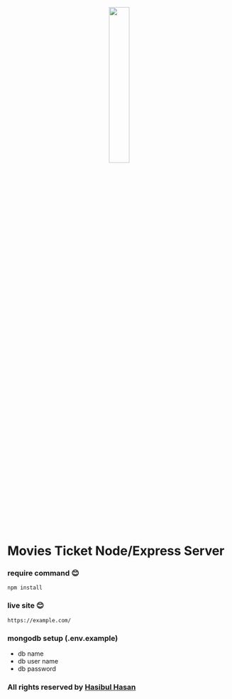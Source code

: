 <p align="center">
   <a href="#">
         <img width="30%"  src="https://i.ibb.co/z6BMYGx/logo-sparrow.png">
   </a>
</p>


# Movies Ticket Node/Express Server


### require command :blush:
```
npm install
```
### live site :blush:
```
https://example.com/
```
### mongodb setup (.env.example)

- db name
- db user name
- db password

### All rights reserved by [Hasibul Hasan](https://hasibul-hasan.netlify.app/)